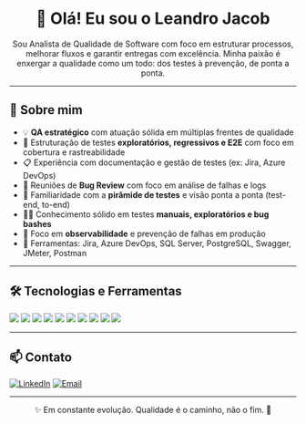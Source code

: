 <h1 align="center">👋 Olá! Eu sou o Leandro Jacob</h1>

<p align="center">
Sou Analista de Qualidade de Software com foco em estruturar processos, melhorar fluxos e garantir entregas com excelência. Minha paixão é enxergar a qualidade como um todo: dos testes à prevenção, de ponta a ponta.
</p>

---

## 🧠 Sobre mim

- 💡 <strong>QA estratégico</strong> com atuação sólida em múltiplas frentes de qualidade  
- 🧪 Estruturação de testes <strong>exploratórios, regressivos e E2E</strong> com foco em cobertura e rastreabilidade  
- 📋 Experiência com documentação e gestão de testes (ex: Jira, Azure DevOps)  
- 🐞 Reuniões de <strong>Bug Review</strong> com foco em análise de falhas e logs  
- 🧱 Familiaridade com a <strong>pirâmide de testes</strong> e visão ponta a ponta (test-end, to-end)  
- 🕵️‍♂️ Conhecimento sólido em testes <strong>manuais, exploratórios e bug bashes</strong>  
- 🔎 Foco em <strong>observabilidade</strong> e prevenção de falhas em produção  
- 🧰 Ferramentas: Jira, Azure DevOps, SQL Server, PostgreSQL, Swagger, JMeter, Postman

---

## 🛠️ Tecnologias e Ferramentas

<p>
  <img src="https://img.shields.io/badge/-Jira-0052CC?style=for-the-badge&logo=jira&logoColor=white" />
  <img src="https://img.shields.io/badge/-Azure%20DevOps-0078D7?style=for-the-badge&logo=azure-devops&logoColor=white" />
  <img src="https://img.shields.io/badge/-Postman-FF6C37?style=for-the-badge&logo=postman&logoColor=white" />
  <img src="https://img.shields.io/badge/-Swagger-85EA2D?style=for-the-badge&logo=swagger&logoColor=black" />
  <img src="https://img.shields.io/badge/-SQL%20Server-CC2927?style=for-the-badge&logo=microsoft-sql-server&logoColor=white" />
  <img src="https://img.shields.io/badge/-PostgreSQL-336791?style=for-the-badge&logo=postgresql&logoColor=white" />
  <img src="https://img.shields.io/badge/-JMeter-D22128?style=for-the-badge&logo=apache-jmeter&logoColor=white" />
  <img src="https://img.shields.io/badge/-Linux-FCC624?style=for-the-badge&logo=linux&logoColor=black" />
  <img src="https://img.shields.io/badge/-Docker-2496ED?style=for-the-badge&logo=docker&logoColor=white" />
  <img src="https://img.shields.io/badge/-Git-F05032?style=for-the-badge&logo=git&logoColor=white" />
</p>

---

## 📫 Contato

[![LinkedIn](https://img.shields.io/badge/-Leandro%20Jacob-blue?style=for-the-badge&logo=Linkedin&logoColor=white&link=https://www.linkedin.com/in/leandrojacob)](https://www.linkedin.com/in/leandrojacob)
[![Email](https://img.shields.io/badge/-leandroabudjacob@hotmail.com-red?style=for-the-badge&logo=Microsoft-Outlook&logoColor=white)](mailto:leandroabudjacob@hotmail.com)

---

<p align="center">✨ Em constante evolução. Qualidade é o caminho, não o fim. 🚀</p>
